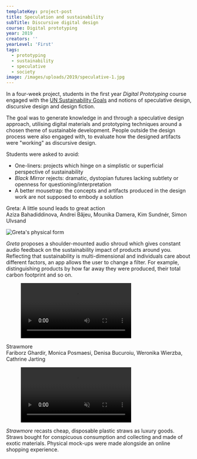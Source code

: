 ```yaml
---
templateKey: project-post
title: Speculation and sustainability
subTitle: Discursive digital design 
course: Digital prototyping
year: 2019
creators: ''
yearLevel: 'First'
tags:
  - prototyping
  - sustainability
  - speculative
  - society
image: /images/uploads/2019/speculative-1.jpg
---
```


In a four-week project, students in the first year _Digital Prototyping_ course engaged with the [UN Sustainability Goals](https://sustainabledevelopment.un.org/sdgs) and notions of speculative design, discursive design and design fiction.

The goal was to generate knowledge in and through a speculative design approach, utilising digital materials and prototyping techniques around a chosen theme of sustainable development. People outside the design process were also engaged with, to evaluate how the designed artifacts were "working" as discursive design.

Students were asked to avoid:
* One-liners: projects which hinge on a simplistic or superficial perspective of sustainability
* _Black Mirror_ rejects: dramatic, dystopian futures lacking subtlety or openness for questioning/interpretation
* A better mousetrap: the concepts and artifacts produced in the design work are not supposed to embody a solution


<div class="section is-size-6">
<div class="title">Greta: A little sound leads to great action</div>
<div class="subtitle is-uppercase">Aziza Bahadiddinova, Andrei Băjeu, Mounika Damera, Kim Sundnér, Simon Ulvsand</div>

![Greta's physical form](/images/uploads/2019/speculative-2.jpg 'Greta\'s physical form')

_Greta_ proposes a shoulder-mounted audio shroud which gives constant audio feedback on the sustainability impact of products around you. Reflecting that sustainability is multi-dimensional and individuals care about different factors, an app allows the user to change a filter. For example, distinguishing products by how far away they were produced, their total carbon footprint and so on. 


<figure>
<video controls src="https://api.kaltura.nordu.net/p/326/sp/0/playManifest/entryId/0_tv0c4w5g/format/url/flavorParamId/0/video.mp4"></video>
</figure>

</div>


<div class="section is-size-6">
<div class="title">Strawmore</div>
<div class="subtitle is-uppercase">Fariborz Ghardir, Monica Posmaesi, Denisa Bucuroiu, Weronika Wierzba, Cathrine Jarting</div>

<figure>
<video loop muted autoplay src="/images/uploads/2019/speculative-4.mp4"></video>
</figure>

_Strawmore_ recasts cheap, disposable plastic straws as luxury goods. Straws  bought for conspicuous consumption and collecting and made of exotic materials. Physical mock-ups were made alongside an online shopping experience.

</div>
